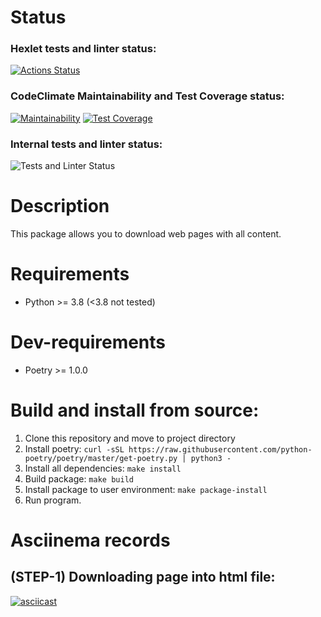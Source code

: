 # Status
### Hexlet tests and linter status:
[![Actions Status](https://github.com/Ky3mu40FF/python-project-51/workflows/hexlet-check/badge.svg)](https://github.com/Ky3mu40FF/python-project-51/actions)
### CodeClimate Maintainability and Test Coverage status:
[![Maintainability](https://api.codeclimate.com/v1/badges/444837cb45e2995a96a5/maintainability)](https://codeclimate.com/github/Ky3mu40FF/python-project-51/maintainability)
[![Test Coverage](https://api.codeclimate.com/v1/badges/444837cb45e2995a96a5/test_coverage)](https://codeclimate.com/github/Ky3mu40FF/python-project-51/test_coverage)
### Internal tests and linter status:
![Tests and Linter Status](https://github.com/Ky3mu40FF/python-project-51/workflows/code-check/badge.svg)

# Description
This package allows you to download web pages with all content.

# Requirements
- Python >= 3.8 (<3.8 not tested)

# Dev-requirements
- Poetry >= 1.0.0

# Build and install from source:
1. Clone this repository and move to project directory
2. Install poetry: `curl -sSL https://raw.githubusercontent.com/python-poetry/poetry/master/get-poetry.py | python3 -`
3. Install all dependencies: `make install`
4. Build package: `make build`
5. Install package to user environment: `make package-install`
6. Run program.

# Asciinema records
## (STEP-1) Downloading page into html file:
[![asciicast](https://asciinema.org/a/KIwihECZef65WbDywv1dyezhB.svg)](https://asciinema.org/a/KIwihECZef65WbDywv1dyezhB)
